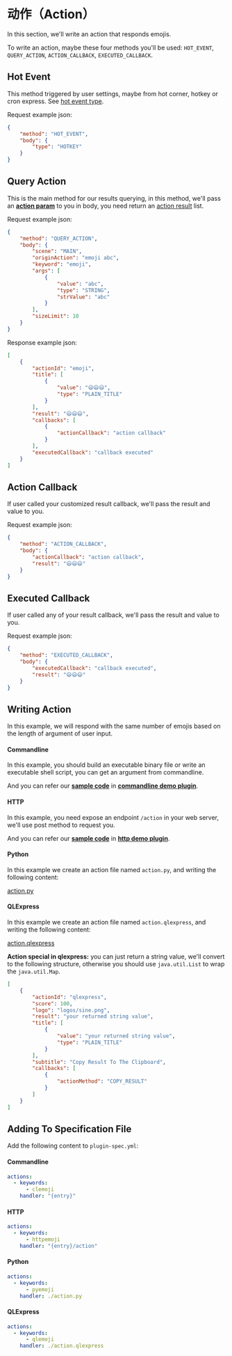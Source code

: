 # 动作（Action）

In this section, we'll write an action that responds emojis.

To write an action, maybe these four methods you'll be used: `HOT_EVENT`, `QUERY_ACTION`, `ACTION_CALLBACK`, `EXECUTED_CALLBACK`.

## Hot Event

This method triggered by user settings, maybe from hot corner, hotkey or cron express. See [hot event type](appendix/hot_event_type.md#hot-event-type).

Request example json:

```json
{
    "method": "HOT_EVENT",
    "body": {
        "type": "HOTKEY"
    }
}
```

## Query Action

This is the main method for our results querying, in this method, we'll pass an [**action param**](appendix/action_param.md#action-param) to you in body, you need return an [action result](appendix/action_result.md#fields-explanation) list.

Request example json:

```json
{
    "method": "QUERY_ACTION",
    "body": {
        "scene": "MAIN",
        "originAction": "emoji abc",
        "keyword": "emoji",
        "args": [
            {
                "value": "abc",
                "type": "STRING",
                "strValue": "abc"
            }
        ],
        "sizeLimit": 10
    }
}
```

Response example json:

```json
[
    {
        "actionId": "emoji",
        "title": [
            {
                "value": "😃😃😃",
                "type": "PLAIN_TITLE"
            }
        ],
        "result": "😃😃😃",
        "callbacks": [
            {
                "actionCallback": "action callback"
            }
        ],
        "executedCallback": "callback executed"
    }
]
```

## Action Callback

If user called your customized result callback, we'll pass the result and value to you.

Request example json:

```json
{
    "method": "ACTION_CALLBACK",
    "body": {
        "actionCallback": "action callback",
        "result": "😃😃😃"
    }
}
```

## Executed Callback

If user called any of your result callback, we'll pass the result and value to you.

Request example json:

```json
{
    "method": "EXECUTED_CALLBACK",
    "body": {
        "executedCallback": "callback executed",
        "result": "😃😃😃"
    }
}
```

## Writing Action

In this example, we will respond with the same number of emojis based on the length of argument of user input.

<!-- tabs:start -->

#### **Commandline**

In this example, you should build an executable binary file or write an executable shell script, you can get an argument from commandline.

And you can refer our [**sample code**](https://github.com/myrestop/myflow-plugin-guide/tree/master/general-plugin-guide/commandline-demo-plugin/src/nativeMain/kotlin/Main.kt) in [**commandline demo plugin**](https://github.com/myrestop/myflow-plugin-guide/tree/master/general-plugin-guide/commandline-demo-plugin).

#### **HTTP**

In this example, you need expose an endpoint `/action` in your web server, we'll use post method to request you.

And you can refer our [**sample code**](https://github.com/myrestop/myflow-plugin-guide/tree/master/general-plugin-guide/http-demo-plugin/src/main/kotlin/runflow/Main.kt) in [**http demo plugin**](https://github.com/myrestop/myflow-plugin-guide/tree/master/general-plugin-guide/http-demo-plugin).

#### **Python**

In this example we create an action file named `action.py`, and writing the following content:

[action.py](python-demo-plugin/action.py ':include :type=code')

#### **QLExpress**

In this example we create an action file named `action.qlexpress`, and writing the following content:

[action.qlexpress](qlexpress-demo-plugin/action.qlexpress ':include :type=code java')

**Action special in qlexpress:** you can just return a string value, we'll convert to the following structure, otherwise you should use `java.util.List` to wrap the `java.util.Map`.

```json
[
    {
        "actionId": "qlexpress",
        "score": 100,
        "logo": "logos/sine.png",
        "result": "your returned string value",
        "title": [
            {
                "value": "your returned string value",
                "type": "PLAIN_TITLE"
            }
        ],
        "subtitle": "Copy Result To The Clipboard",
        "callbacks": [
            {
                "actionMethod": "COPY_RESULT"
            }
        ]
    }
]
```

<!-- tabs:end -->

## Adding To Specification File

Add the following content to `plugin-spec.yml`:

<!-- tabs:start -->

#### **Commandline**

```yaml
actions:
  - keywords:
      - clemoji
    handler: "{entry}"
```

#### **HTTP**

```yaml
actions:
  - keywords:
      - httpemoji
    handler: "{entry}/action"
```

#### **Python**

```yaml
actions:
  - keywords:
      - pyemoji
    handler: ./action.py
```

#### **QLExpress**

```yaml
actions:
  - keywords:
      - qlemoji
    handler: ./action.qlexpress
```

<!-- tabs:end -->
